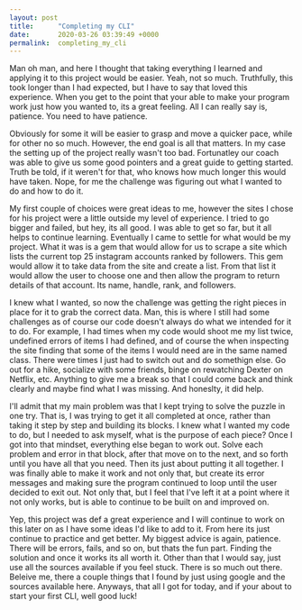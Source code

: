 ```yaml
---
layout: post
title:      "Completing my CLI"
date:       2020-03-26 03:39:49 +0000
permalink:  completing_my_cli
---
```



Man oh man, and here I thought that taking everything I learned and applying it to this project would be easier. Yeah, not so much. Truthfully, this took longer than I had expected, but I have to say that loved this experience. When you get to the point that your able to make your program work just how you wanted to, its a great feeling. All I can really say is, patience. You need to have patience. 

Obviously for some it will be easier to grasp and move a quicker pace, while for other no so much. However, the end goal is all that matters. In my case the setting up of the project really wasn't too bad. Fortunatley our coach was able to give us some good pointers and a great guide to getting started. Truth be told, if it weren't for that, who knows how much longer this would have taken. Nope, for me the challenge was figuring out what I wanted to do and how to do it. 

My first couple of choices were great ideas to me, however the sites I chose for his project were a little outside my level of experience. I tried to go bigger and failed, but hey, its all good. I was able to get so far, but it all helps to continue learning. Eventually I came to settle for what would be my project. What it was is a gem that would allow for us to scrape a site which lists the current top 25 instagram accounts ranked by followers. This gem would allow it to take data from the site and create a list. From that list it would allow the user to choose one and then allow the program to return details of that account. Its name, handle, rank, and followers. 

I knew what I wanted, so now the challenge was getting the right pieces in place for it to grab the correct data. Man, this is where I still had some challenges as of course our code doesn't always do what we intended for it to do. For example, I had times when my code would shoot me my list twice, undefined errors of items I had defined, and of course the when inspecting the site finding that some of the items I would need are in the same named class. There were times I just had to switch out and do somethign else. Go out for a hike, socialize with some friends, binge on rewatching Dexter on Netflix, etc. Anything to give me a break so that I could come back and think clearly and maybe find what I was missing. And honeslty, it did help. 

I'll admit that my main problem was that I kept trying to solve the puzzle in one try. That is, I was trying to get it all completed at once, rather than taking it step by step and building its blocks. I knew what I wanted my code to do, but I needed to ask myself, what is the purpose of each piece? Once I got into that mindset, everything else began to work out. Solve each problem and error in that block, after that move on to the next, and so forth until you have all that you need. Then its just about putting it all together. I was finally able to make it work and not only that, but create its error messages and making sure the program continued to loop until the user decided to exit out. Not only that, but I feel that I've left it at a point where it not only works, but is able to continue to be built on and improved on. 

Yep, this project was def a great experience and I will continue to work on this later on as I have some ideas I'd like to add to it. From here its just continue to practice and get better. My biggest advice is again, patience. There will be errors, fails, and so on, but thats the fun part. Finding the solution and once it works its all worth it. Other than that I would say, just use all the sources available if you feel stuck. There is so much out there. Beleive me, there a couple things that I found by just using google and the sources available here. Anyways, that all I got for today, and if your about to start your first CLI, well good luck! 


